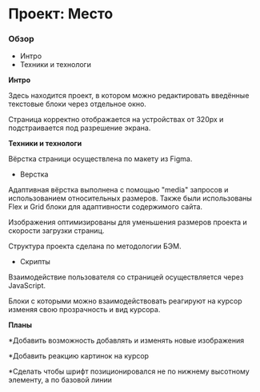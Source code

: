 # Проект: Место

### Обзор

* Интро
* Техники и технологи

**Интро**

Здесь находится проект, в котором можно редактировать введённые текстовые блоки через отдельное окно.

Страница корректно отображается на устройствах от 320px и подстраивается под разрешение экрана.

**Техники и технологи**

Вёрстка страници осуществлена по макету из Figma.

* Верстка

Адаптивная вёрстка выполнена с помощью "media" запросов и использованием относительных размеров.
Также были использованы Flex и Grid блоки для адаптивности содержимого сайта.

Изображения оптимизированы для уменьшения размеров проекта и скорости загрузки страниц.

Структура проекта сделана по методологии БЭМ.

* Скрипты

Взаимодействие пользователя со страницей осуществляется через JavaScript.

Блоки с которыми можно взаимодействовать реагируют на курсор изменяя свою прозрачность и вид курсора.

**Планы**

*Добавить возможность добавлять и изменять новые изображения 

*Добавить реакцию картинок на курсор

*Сделать чтобы шрифт позиционировался не по нижнему высотному элементу, а по базовой линии